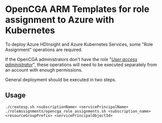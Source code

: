 
# OpenCGA ARM Templates for role assignment to Azure with Kubernetes

To deploy Azure HDInsight and Azure Kubernetes Services, some "Role Assignment" operations are required. 

If the OpenCGA administrators don't have the role "[_User access administrator_](https://docs.microsoft.com/en-gb/azure/role-based-access-control/built-in-roles#user-access-administrator)", these operations will need to be executed separately from an account with enough permissions.

General deployment should be executed in two steps.

## Usage

```shell script
./createsp.sh <subscriptionName> <servicePrincipalName>
./roleAssignments/opencga_role_assignments.sh <subscription_name> <resourceGroupPrefix> <servicePrincipalObjectId>
```
